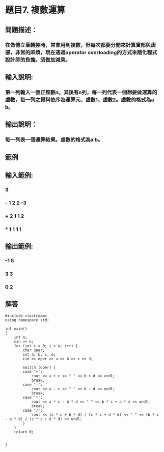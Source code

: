 # 題目7. 複數運算
## 問題描述：
### 在做傅立葉轉換時，常會用到複數，但每次都要分開來計算實部與虛部，非常的麻煩，現在透過operator overloading的方式來簡化程式設計師的負擔。須做加減乘。

## 輸入說明:
### 第一列輸入一個正整數n。其後有n列，每一列代表一個想要做運算的虛數，每一列之資料依序為運算元、虛數1、虛數2。虛數的格式為a b。
## 輸出說明：
### 每一列表一個運算結果。虛數的格式為a b。
## 範例

## 輸入範例:
### 3
### - 1 2 2 -3
### + 2 1 1 2
### * 1 1 1 1
## 輸出範例:
### -1 5
### 3 3
### 0 2

## 解答
``` 
#include <iostream>
using namespace std;

int main()
{
	int n;
	cin >> n;
	for (int i = 0; i < n; i++) {
		char oper;
		int a, b, c, d;
		cin >> oper >> a >> b >> c >> d;

		switch (oper) {
		case '+':
			cout << a + c << " " << b + d << endl;
			break;
		case '-':
			cout << a - c << " " << b - d << endl;
			break;
		case '*':
			cout << a * c - b * d << " " << b * c + a * d << endl;
			break;
		case '/':
			cout << (a * c + b * d) / (c * c + d * d) << " " << (b * c - a * d) / (c * c + d * d) << endl;
		}
	}
	return 0;

	
}


``` 
